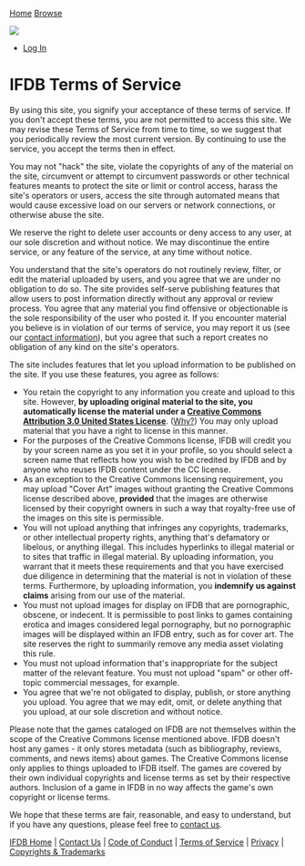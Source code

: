 [](https://ifdb.org/)

[Home](https://ifdb.org/) [Browse](https://ifdb.org/search?browse)

 ![](/img/search_small.svg)

* [Log In](https://ifdb.org/login?dest=home)

IFDB Terms of Service
=====================

By using this site, you signify your acceptance of these terms of service. If you don't accept these terms, you are not permitted to access this site. We may revise these Terms of Service from time to time, so we suggest that you periodically review the most current version. By continuing to use the service, you accept the terms then in effect.

You may not "hack" the site, violate the copyrights of any of the material on the site, circumvent or attempt to circumvent passwords or other technical features meants to protect the site or limit or control access, harass the site's operators or users, access the site through automated means that would cause excessive load on our servers or network connections, or otherwise abuse the site.

We reserve the right to delete user accounts or deny access to any user, at our sole discretion and without notice. We may discontinue the entire service, or any feature of the service, at any time without notice.

You understand that the site's operators do not routinely review, filter, or edit the material uploaded by users, and you agree that we are under no obligation to do so. The site provides self-serve publishing features that allow users to post information directly without any approval or review process. You agree that any material you find offensive or objectionable is the sole responsibility of the user who posted it. If you encounter material you believe is in violation of our terms of service, you may report it us (see our [contact information](https://ifdb.org/contact)), but you agree that such a report creates no obligation of any kind on the site's operators.

The site includes features that let you upload information to be published on the site. If you use these features, you agree as follows:

* You retain the copyright to any information you create and upload to this site. However, **by uploading original material to the site, you automatically license the material under a [Creative Commons Attribution 3.0 United States License](http://creativecommons.org/licenses/by/3.0/us/)**. ([Why?](https://ifdb.org/whylicense)) You may only upload material that you have a right to license in this manner.
* For the purposes of the Creative Commons license, IFDB will credit you by your screen name as you set it in your profile, so you should select a screen name that reflects how you wish to be credited by IFDB and by anyone who reuses IFDB content under the CC license.
* As an exception to the Creative Commons licensing requirement, you may upload "Cover Art" images without granting the Creative Commons license described above, **provided** that the images are otherwise licensed by their copyright owners in such a way that royalty-free use of the images on this site is permissible.
* You will not upload anything that infringes any copyrights, trademarks, or other intellectual property rights, anything that's defamatory or libelous, or anything illegal. This includes hyperlinks to illegal material or to sites that traffic in illegal material. By uploading information, you warrant that it meets these requirements and that you have exercised due diligence in determining that the material is not in violation of these terms. Furthermore, by uploading information, you **indemnify us against claims** arising from our use of the material.
* You must not upload images for display on IFDB that are pornographic, obscene, or indecent. It is permissible to post links to games containing erotica and images considered legal pornography, but no pornographic images will be displayed within an IFDB entry, such as for cover art. The site reserves the right to summarily remove any media asset violating this rule.
* You must not upload information that's inappropriate for the subject matter of the relevant feature. You must not upload "spam" or other off-topic commercial messages, for example.
* You agree that we're not obligated to display, publish, or store anything you upload. You agree that we may edit, omit, or delete anything that you upload, at our sole discretion and without notice.

Please note that the games cataloged on IFDB are not themselves within the scope of the Creative Commons license mentioned above. IFDB doesn't host any games - it only stores metadata (such as bibliography, reviews, comments, and news items) about games. The Creative Commons license only applies to things uploaded to IFDB itself. The games are covered by their own individual copyrights and license terms as set by their respective authors. Inclusion of a game in IFDB in no way affects the game's own copyright or license terms.

We hope that these terms are fair, reasonable, and easy to understand, but if you have any questions, please feel free to [contact us](https://ifdb.org/contact).

[IFDB Home](https://ifdb.org/) | [Contact Us](https://ifdb.org/contact) | [Code of Conduct](https://ifdb.org/code-of-conduct) | [Terms of Service](https://ifdb.org/tos) | [Privacy](https://ifdb.org/privacy) | [Copyrights & Trademarks](https://ifdb.org/copyright)